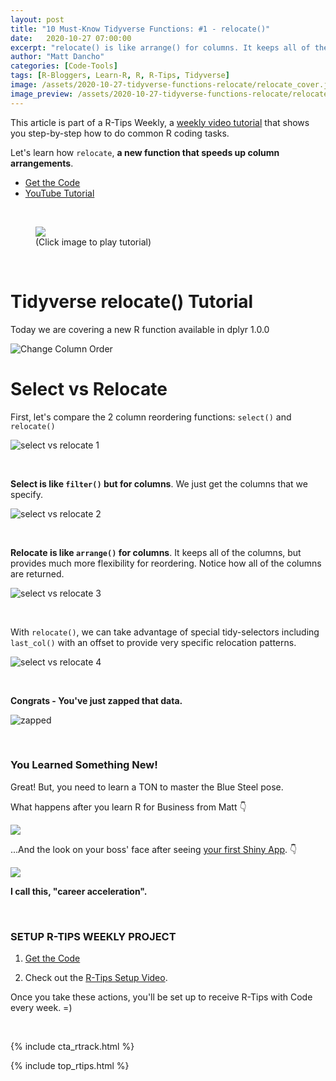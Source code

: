 ```yaml
---
layout: post
title: "10 Must-Know Tidyverse Functions: #1 - relocate()"
date:   2020-10-27 07:00:00
excerpt: "relocate() is like arrange() for columns. It keeps all of the columns, but provides much more flexibility for reordering. Notice how all of the columns are returned. "
author: "Matt Dancho"
categories: [Code-Tools]
tags: [R-Bloggers, Learn-R, R, R-Tips, Tidyverse]
image: /assets/2020-10-27-tidyverse-functions-relocate/relocate_cover.jpg
image_preview: /assets/2020-10-27-tidyverse-functions-relocate/relocate_preview.jpg
---
```




This article is part of a R-Tips Weekly, a [weekly video tutorial](https://learn.business-science.io/r-tips-newsletter) that shows you step-by-step how to do common R coding tasks.


Let's learn how `relocate`, **a new function that speeds up column arrangements**. 

- [Get the Code](https://learn.business-science.io/r-tips-newsletter)
- [YouTube Tutorial](https://youtu.be/swm3smjU0RU)

<br>

<figure class="text-center">
  <a href="https://youtu.be/swm3smjU0RU"><img src="/assets/2020-10-27-tidyverse-functions-relocate/video_thumb.jpg" border="0" /></a>
  <figcaption>(Click image to play tutorial)</figcaption>
</figure>

<br>

# Tidyverse relocate() Tutorial

Today we are covering a new R function available in dplyr 1.0.0

![Change Column Order](/assets/2020-10-27-tidyverse-functions-relocate/change_column_order.jpg)


# Select vs Relocate

First, let's compare the 2 column reordering functions: `select()` and `relocate()`

![select vs relocate 1](/assets/2020-10-27-tidyverse-functions-relocate/select_vs_relocate_1.jpg)

<br>

**Select is like `filter()` but for columns**. We just get the columns that we specify. 

![select vs relocate 2](/assets/2020-10-27-tidyverse-functions-relocate/select_vs_relocate_2.jpg)

<br>

**Relocate is like `arrange()` for columns**. It keeps all of the columns, but provides much more flexibility for reordering. Notice how all of the columns are returned. 


![select vs relocate 3](/assets/2020-10-27-tidyverse-functions-relocate/select_vs_relocate_3.jpg)

<br>

With `relocate()`, we can take advantage of special tidy-selectors including `last_col()` with an offset to provide very specific relocation patterns.  

![select vs relocate 4](/assets/2020-10-27-tidyverse-functions-relocate/select_vs_relocate_4.jpg)

<br>

**Congrats - You've just zapped that data.**

![zapped](/assets/2020-10-27-tidyverse-functions-relocate/zapped.gif)




<br>

### You Learned Something New! 
Great! But, you need to learn a TON to master the Blue Steel pose.

What happens after you learn R for Business from Matt 👇
 
![](/assets/2020-10-21-automate-pdf-with-r/learn-r.gif)


...And the look on your boss' face after seeing [your first Shiny App](https://www.business-science.io/business/2020/08/05/build-data-science-app-3-months.html). 👇

![](/assets/2020-10-21-automate-pdf-with-r/reaction.gif)


**I call this, "career acceleration".**



<br>

### SETUP R-TIPS WEEKLY PROJECT

1. [Get the Code](https://learn.business-science.io/r-tips-newsletter)

2. Check out the [R-Tips Setup Video](https://youtu.be/F7aYV0RPyD0).

Once you take these actions, you'll be set up to receive R-Tips with Code every week. =)

<br>

{% include cta_rtrack.html %}

{% include top_rtips.html %}
